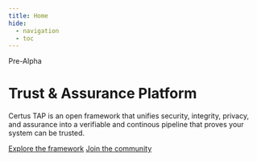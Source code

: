 ```yaml
---
title: Home
hide:
  - navigation
  - toc
---
```


<div class="home-hero">
  <div class="home-hero__content">
    <p class="home-hero__badge">Pre-Alpha</p>
    <h1>Trust &amp; Assurance Platform </h1>
    <p>Certus TAP is an open framework that unifies security, integrity, privacy, and assurance into a verifiable and continous pipeline that proves your system can be trusted.</p>
    <div class="home-hero__actions">
      <a class="md-button md-button--primary" href="framework/">Explore the framework</a>
      <a class="md-button" href="community/">Join the community</a>
    </div>
  </div>
</div>


